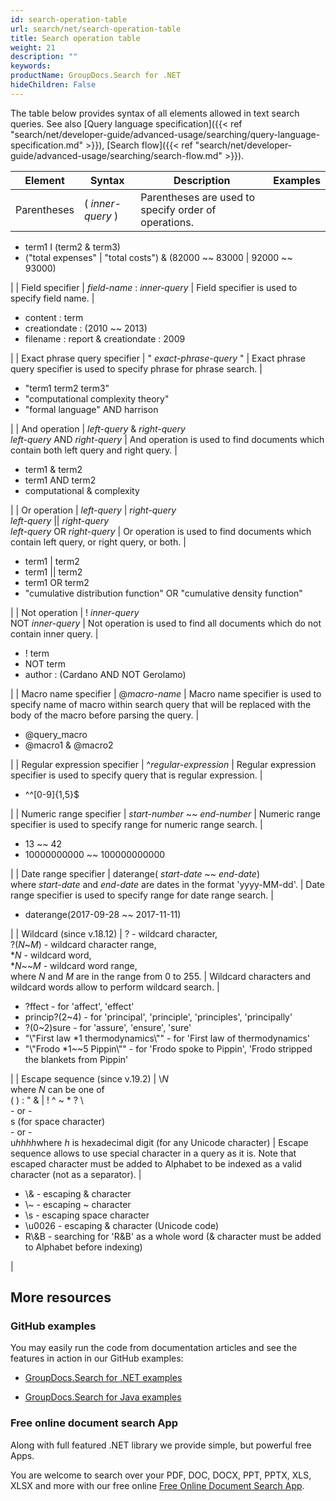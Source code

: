 ```yaml
---
id: search-operation-table
url: search/net/search-operation-table
title: Search operation table
weight: 21
description: ""
keywords: 
productName: GroupDocs.Search for .NET
hideChildren: False
---
```

The table below provides syntax of all elements allowed in text search queries. See also [Query language specification]({{< ref "search/net/developer-guide/advanced-usage/searching/query-language-specification.md" >}}), [Search flow]({{< ref "search/net/developer-guide/advanced-usage/searching/search-flow.md" >}}).

| Element | Syntax | Description | Examples |
| --- | --- | --- | --- |
| Parentheses | ( *inner-query* ) | Parentheses are used to specify order of operations. | 
*   term1 I (term2 & term3)
*   ("total expenses" | "total costs") & (82000 ~~ 83000 | 92000 ~~ 93000)

 |
| Field specifier | *field-name* : *inner-query* | Field specifier is used to specify field name. | 

*   content : term
*   creationdate : (2010 ~~ 2013)
*   filename : report & creationdate : 2009

 |
| Exact phrase query specifier | " *exact-phrase-query* " | Exact phrase query specifier is used to specify phrase for phrase search. | 

*   "term1 term2 term3"
*   "computational complexity theory"
*   "formal language" AND harrison

 |
| And operation | *left-query* & *right-query*  
*left-query* AND *right-query* | And operation is used to find documents which contain both left query and right query. | 

*   term1 & term2
*   term1 AND term2
*   computational & complexity

 |
| Or operation | *left-query* | *right-query*  
*left-query* || *right-query*  
*left-query* OR *right-query* | Or operation is used to find documents which contain left query, or right query, or both. | 

*   term1 | term2
*   term1 || term2
*   term1 OR term2
*   "cumulative distribution function" OR "cumulative density function"

 |
| Not operation | ! *inner-query*  
NOT *inner-query* | Not operation is used to find all documents which do not contain inner query. | 

*   ! term
*   NOT term
*   author : (Cardano AND NOT Gerolamo)

 |
| Macro name specifier | @*macro-name* | Macro name specifier is used to specify name of macro within search query that will be replaced with the body of the macro before parsing the query. | 

*   @query\_macro
*   @macro1 & @macro2

 |
| Regular expression specifier | ^*regular-expression* | Regular expression specifier is used to specify query that is regular expression. | 

*   ^^\[0-9\]{1,5}$

 |
| Numeric range specifier | *start-number* ~~ *end-number* | Numeric range specifier is used to specify range for numeric range search. | 

*   13 ~~ 42
*   10000000000 ~~ 100000000000

 |
| Date range specifier | daterange( *start-date* ~~ *end-date*)  
where *start-date* and *end-date* are dates in the format 'yyyy-MM-dd'. | Date range specifier is used to specify range for date range search. | 

*   daterange(2017-09-28 ~~ 2017-11-11)

 |
| Wildcard (since v.18.12) | ? - wildcard character,  
?(*N*~*M*) - wildcard character range,  
\**N* - wildcard word,  
\**N*~~*M* - wildcard word range,  
where *N* and *M* are in the range from 0 to 255. | Wildcard characters and wildcard words allow to perform wildcard search. | 

*   ?ffect - for 'affect', 'effect'
*   princip?(2~4) - for 'principal', 'principle', 'principles', 'principally'
*   ?(0~2)sure - for 'assure', 'ensure', 'sure'
*   "\\"First law \*1 thermodynamics\\"" - for 'First law of thermodynamics'
*   "\\"Frodo \*1~~5 Pippin\\"" - for 'Frodo spoke to Pippin', 'Frodo stripped the blankets from Pippin'

 |
| Escape sequence (since v.19.2) | \\*N*  
where *N* can be one of  
( ) : " & | ! ^ ~ \* ? \\  
\- or -  
s (for space character)  
\- or -  
u*hhhh*where *h* is hexadecimal digit (for any Unicode character) | Escape sequence allows to use special character in a query as it is. Note that escaped character must be added to Alphabet to be indexed as a valid character (not as a separator). | 

*   \\& - escaping & character
*   \\~ - escaping ~ character
*   \\s - escaping space character
*   \\u0026 - escaping & character (Unicode code)
*   R\\&B - searching for 'R&B' as a whole word (& character must be added to Alphabet before indexing)

 |

## More resources

### GitHub examples

You may easily run the code from documentation articles and see the features in action in our GitHub examples:

*   [GroupDocs.Search for .NET examples](https://github.com/groupdocs-search/GroupDocs.Search-for-.NET)
    
*   [GroupDocs.Search for Java examples](https://github.com/groupdocs-search/GroupDocs.Search-for-Java)
    

### Free online document search App

Along with full featured .NET library we provide simple, but powerful free Apps.

You are welcome to search over your PDF, DOC, DOCX, PPT, PPTX, XLS, XLSX and more with our free online [Free Online Document Search App](https://products.groupdocs.app/search).

